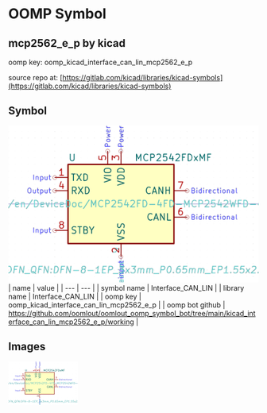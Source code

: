# OOMP Symbol  
## mcp2562_e_p  by kicad  
  
oomp key: oomp_kicad_interface_can_lin_mcp2562_e_p  
  
source repo at: [https://gitlab.com/kicad/libraries/kicad-symbols](https://gitlab.com/kicad/libraries/kicad-symbols)  
## Symbol  
  
[![working.png](working_600.png)](working.png)  
| name | value | 
| --- | --- | 
| symbol name | Interface_CAN_LIN | 
| library name | Interface_CAN_LIN | 
| oomp key | oomp_kicad_interface_can_lin_mcp2562_e_p | 
| oomp bot github | https://github.com/oomlout/oomlout_oomp_symbol_bot/tree/main/kicad_interface_can_lin_mcp2562_e_p/working | 
## Images  
  
[![working.png](working_140.png)](working.png)  
